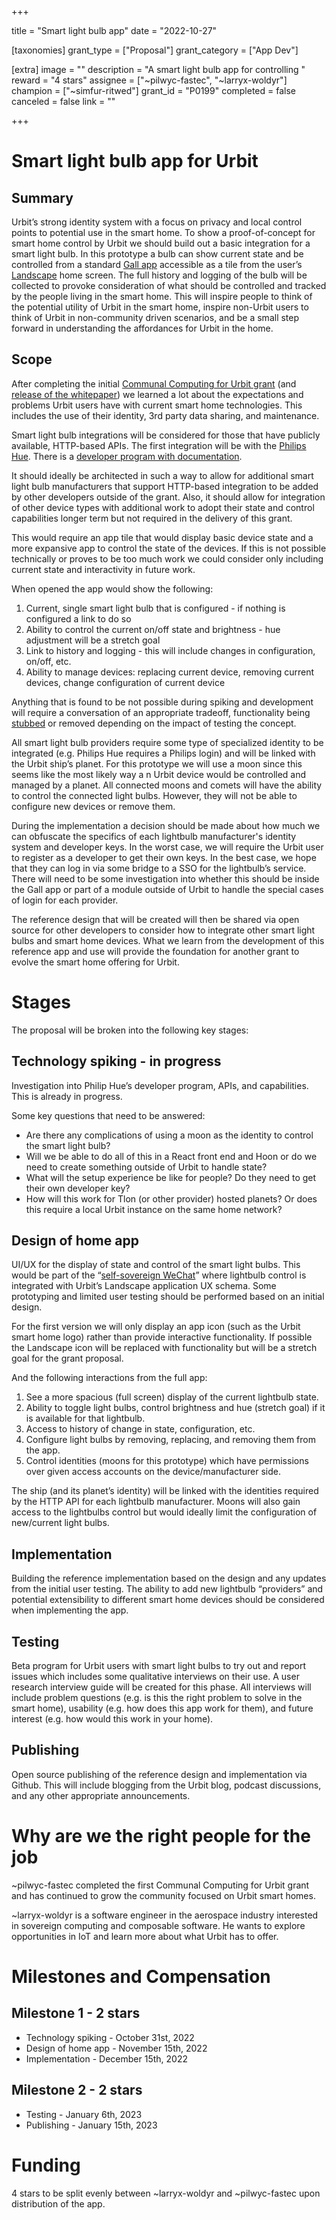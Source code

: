 +++

title = "Smart light bulb app"
date = "2022-10-27"

[taxonomies]
grant_type = ["Proposal"]
grant_category = ["App Dev"]

[extra]
image = ""
description = "A smart light bulb app for controlling "
reward = "4 stars"
assignee = ["~pilwyc-fastec", "~larryx-woldyr"]
champion = ["~simfur-ritwed"]
grant_id = "P0199"
completed = false
canceled = false
link = ""

+++

# Smart light bulb app for Urbit

## Summary 
Urbit’s strong identity system with a focus on privacy and local control points to potential use in the smart home. To show a proof-of-concept for smart home control by Urbit we should build out a basic integration for a smart light bulb. In this prototype a bulb can show current state and be controlled from a standard [Gall app](https://urbit.org/docs/arvo/gall/gall) accessible as a tile from the user’s [Landscape](https://urbit.org/blog/landscape-a-portrait) home screen. The full history and logging of the bulb will be collected to provoke consideration of what should be controlled and tracked by the people living in the smart home. This will inspire people to think of the potential utility of Urbit in the smart home, inspire non-Urbit users to think of Urbit in non-community driven scenarios, and be a small step forward in understanding the affordances for Urbit in the home.

## Scope
After completing the initial [Communal Computing for Urbit grant](https://urbit.org/grants/communal-computing) (and [release of the whitepaper](https://pilwyc-fastec-public.s3.us-west-2.amazonaws.com/Communal-Computing-for-Urbit-whitepaper.pdf)) we learned a lot about the expectations and problems Urbit users have with current smart home technologies. This includes the use of their identity, 3rd party data sharing, and maintenance.

Smart light bulb integrations will be considered for those that have publicly available, HTTP-based APIs. The first integration will be with the [Philips Hue](https://developers.meethue.com/develop/hue-api-v2/getting-started/). There is a [developer program with documentation](https://developers.meethue.com/develop/get-started-2/).

It should ideally be architected in such a way to allow for additional smart light bulb manufacturers that support HTTP-based integration to be added by other developers outside of the grant. Also, it should allow for integration of other device types with additional work to adopt their state and control capabilities longer term but not required in the delivery of this grant.

This would require an app tile that would display basic device state and a more expansive app to control the state of the devices. If this is not possible technically or proves to be too much work we could consider only including current state and interactivity in future work.

When opened the app would show the following:

1. Current, single smart light bulb that is configured - if nothing is configured a link to do so
2. Ability to control the current on/off state and brightness - hue adjustment will be a stretch goal
3. Link to history and logging - this will include changes in configuration, on/off, etc. 
4. Ability to manage devices: replacing current device, removing current devices, change configuration of current device

Anything that is found to be not possible during spiking and development will require a conversation of an appropriate tradeoff, functionality being [stubbed](https://en.wikipedia.org/wiki/Method_stub) or removed depending on the impact of testing the concept.

All smart light bulb providers require some type of specialized identity to be integrated (e.g. Philips Hue requires a Philips login) and will be linked with the Urbit ship’s planet. For this prototype we will use a moon since this seems like the most likely way a n Urbit device would be controlled and managed by a planet. All connected moons and comets will have the ability to control the connected light bulbs. However, they will not be able to configure new devices or remove them.

During the implementation a decision should be made about how much we can obfuscate the specifics of each lightbulb manufacturer's identity system and developer keys. In the worst case, we will require the Urbit user to register as a developer to get their own keys. In the best case, we hope that they can log in via some bridge to a SSO for the lightbulb’s service. There will need to be some investigation into whether this should be inside the Gall app or part of a module outside of Urbit to handle the special cases of login for each provider. 

The reference design that will be created will then be shared via open source for other developers to consider how to integrate other smart light bulbs and smart home devices. What we learn from the development of this reference app and use will provide the foundation for another grant to evolve the smart home offering for Urbit.

# Stages
The proposal will be broken into the following key stages:

## Technology spiking - in progress
Investigation into Philip Hue’s developer program, APIs, and capabilities. This is already in progress.

Some key questions that need to be answered:

* Are there any complications of using a moon as the identity to control the smart light bulb?
* Will we be able to do all of this in a React front end and Hoon or do we need to create something outside of Urbit to handle state?
* What will the setup experience be like for people? Do they need to get their own developer key?
* How will this work for Tlon (or other provider) hosted planets? Or does this require a local Urbit instance on the same home network?

## Design of home app
UI/UX for the display of state and control of the smart light bulbs. This would be part of the “[self-sovereign WeChat](https://messari.io/article/look-to-the-stars-navigating-the-urbit?referrer=author:mihai-grigore#:~:text=Imagine%20an%20extensible,existing%20computing%20platforms.)” where lightbulb control is integrated with Urbit’s Landscape application UX schema. Some prototyping and limited user testing should be performed based on an initial design.

For the first version we will only display an app icon (such as the Urbit smart home logo) rather than provide interactive functionality. If possible the Landscape icon will be replaced with functionality but will be a stretch goal for the grant proposal.

And the following interactions from the full app:

1. See a more spacious (full screen) display of the current lightbulb state.
2. Ability to toggle light bulbs, control brightness and hue (stretch goal) if it is available for that lightbulb.
3. Access to history of change in state, configuration, etc. 
4. Configure light bulbs by removing, replacing, and removing them from the app.
5. Control identities (moons for this prototype) which have permissions over given access accounts on the device/manufacturer side.

The ship (and its planet’s identity) will be linked with the identities required by the HTTP API for each lightbulb manufacturer. Moons will also gain access to the lightbulbs control but would ideally limit the configuration of new/current light bulbs. 

## Implementation
Building the reference implementation based on the design and any updates from the initial user testing. The ability to add new lightbulb “providers” and potential extensibility to different smart home devices should be considered when implementing the app.

## Testing
Beta program for Urbit users with smart light bulbs to try out and report issues which includes some qualitative interviews on their use. A user research interview guide will be created for this phase. All interviews will include problem questions (e.g. is this the right problem to solve in the smart home), usability (e.g. how does this app work for them), and future interest (e.g. how would this work in your home). 

## Publishing
Open source publishing of the reference design and implementation via Github. This will include blogging from the Urbit blog, podcast discussions, and any other appropriate announcements.

# Why are we the right people for the job
~pilwyc-fastec completed the first Communal Computing for Urbit grant and has continued to grow the community focused on Urbit smart homes.

~larryx-woldyr is a software engineer in the aerospace industry interested in sovereign computing and composable software.  He wants to explore opportunities in IoT and learn more about what Urbit has to offer.

# Milestones and Compensation
## Milestone 1 - 2 stars
* Technology spiking - October 31st, 2022
* Design of home app - November 15th, 2022
* Implementation - December 15th, 2022
## Milestone 2 - 2 stars
* Testing - January 6th, 2023
* Publishing - January 15th, 2023

# Funding
4 stars to be split evenly between ~larryx-woldyr and ~pilwyc-fastec upon distribution of the app.
